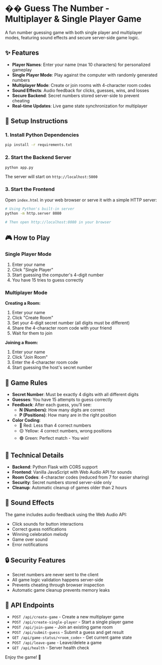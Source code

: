 # �� Guess The Number - Multiplayer & Single Player Game

A fun number guessing game with both single player and multiplayer modes, featuring sound effects and secure server-side game logic.

## ✨ Features

- **Player Names**: Enter your name (max 10 characters) for personalized gameplay
- **Single Player Mode**: Play against the computer with randomly generated numbers
- **Multiplayer Mode**: Create or join rooms with 4-character room codes
- **Sound Effects**: Audio feedback for clicks, guesses, wins, and losses
- **Secure Backend**: Secret numbers stored server-side to prevent cheating
- **Real-time Updates**: Live game state synchronization for multiplayer

## 🚀 Setup Instructions

### 1. Install Python Dependencies

```bash
pip install -r requirements.txt
```

### 2. Start the Backend Server

```bash
python app.py
```

The server will start on `http://localhost:5000`

### 3. Start the Frontend

Open `index.html` in your web browser or serve it with a simple HTTP server:

```bash
# Using Python's built-in server
python -m http.server 8080

# Then open http://localhost:8080 in your browser
```

## 🎮 How to Play

### Single Player Mode
1. Enter your name
2. Click "Single Player"
3. Start guessing the computer's 4-digit number
4. You have 15 tries to guess correctly

### Multiplayer Mode

**Creating a Room:**
1. Enter your name
2. Click "Create Room"
3. Set your 4-digit secret number (all digits must be different)
4. Share the 4-character room code with your friend
5. Wait for them to join

**Joining a Room:**
1. Enter your name
2. Click "Join Room"
3. Enter the 4-character room code
4. Start guessing the host's secret number

## 🎨 Game Rules

- **Secret Number**: Must be exactly 4 digits with all different digits
- **Guesses**: You have 15 attempts to guess correctly
- **Feedback**: After each guess, you'll see:
  - **N (Numbers)**: How many digits are correct
  - **P (Positions)**: How many are in the right position
- **Color Coding**:
  - 🔴 Red: Less than 4 correct numbers
  - 🟡 Yellow: 4 correct numbers, wrong positions
  - 🟢 Green: Perfect match - You win!

## 🔧 Technical Details

- **Backend**: Python Flask with CORS support
- **Frontend**: Vanilla JavaScript with Web Audio API for sounds
- **Room Codes**: 4-character codes (reduced from 7 for easier sharing)
- **Security**: Secret numbers stored server-side only
- **Cleanup**: Automatic cleanup of games older than 2 hours

## 🎵 Sound Effects

The game includes audio feedback using the Web Audio API:
- Click sounds for button interactions
- Correct guess notifications
- Winning celebration melody
- Game over sound
- Error notifications

## 🔒 Security Features

- Secret numbers are never sent to the client
- All game logic validation happens server-side
- Prevents cheating through browser inspection
- Automatic game cleanup prevents memory leaks

## 📝 API Endpoints

- `POST /api/create-game` - Create a new multiplayer game
- `POST /api/create-single-player` - Start a single player game
- `POST /api/join-game` - Join an existing game room
- `POST /api/submit-guess` - Submit a guess and get result
- `GET /api/game-status/<room_code>` - Get current game state
- `POST /api/leave-game` - Leave/delete a game
- `GET /api/health` - Server health check

Enjoy the game! 🎉 